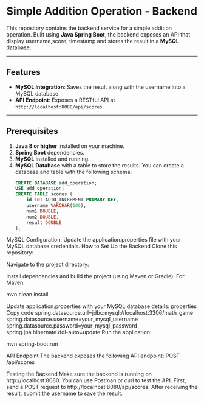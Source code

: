 # Simple Addition Operation - Backend

This repository contains the backend service for a simple addition operation. Built using **Java Spring Boot**, the backend exposes an API that display username,score, timestamp and stores the result in a **MySQL** database.

---

## Features
- **MySQL Integration**: Saves the result along with the username into a MySQL database.
- **API Endpoint**: Exposes a RESTful API at `http://localhost:8080/api/scores`.

---

## Prerequisites
1. **Java 8 or higher** installed on your machine.
2. **Spring Boot** dependencies.
3. **MySQL** installed and running.
4. **MySQL Database** with a table to store the results. You can create a database and table with the following schema:
   ```sql
   CREATE DATABASE add_operation;
   USE add_operation;
   CREATE TABLE scores (
       id INT AUTO_INCREMENT PRIMARY KEY,
       username VARCHAR(100),
       num1 DOUBLE,
       num2 DOUBLE,
       result DOUBLE
   );
MySQL Configuration: Update the application.properties file with your MySQL database credentials.
How to Set Up the Backend
Clone this repository:

Navigate to the project directory:

Install dependencies and build the project (using Maven or Gradle):
For Maven:

mvn clean install

Update application.properties with your MySQL database details:
properties
Copy code
spring.datasource.url=jdbc:mysql://localhost:3306/math_game
spring.datasource.username=your_mysql_username
spring.datasource.password=your_mysql_password
spring.jpa.hibernate.ddl-auto=update
Run the application:

mvn spring-boot:run

API Endpoint
The backend exposes the following API endpoint:
POST /api/scores

Testing the Backend
Make sure the backend is running on http://localhost:8080.
You can use Postman or curl to test the API.
First, send a POST request to http://localhost:8080/api/scores.
After receiving the result, submit the username to save the result.

